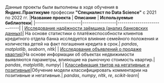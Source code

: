 Данные проекты были выполнены в ходе обучения в **Яндекс.Практикуме** профессии **"Специалист по Data Science"** c 2021 по 2022 гг.
|**Название проекта**   | **Описание**    | **Используемые библиотеки**|
|-----------------------|-----------------|----------------------------|
| [Исследование надёжности заёмщика (анализ банковских данных)](https://github.com/gajka-eva/yandex-praktikum-projects/tree/main/banking-data-analysis)| На основе статистики о платёжеспособности клиентов кредитного отдела банка исследуется влияние семейного положения и количества детей на факт погашения кредита в срок.| *pandas*, *matplotlib*, *seaborn*, *nltk*|
| [Исследование объявлений о продаже квартир](https://github.com/gajka-eva/yandex-praktikum-projects/tree/main/Research%20of%20advertisements%20for%20the%20sale%20of%20apartments)|На основе информации об объектах недвижимости выявляются параметры, влияющие на рыночную стоимость квартир.| *pandas*, *matplotlib*, *numpy*|
| [Классификация твитов на негативные и позитивные](https://github.com/gajka-eva/yandex-praktikum-projects/blob/main/Classification%20of%20comments%20into%20negative%20and%20positive/Classification%20of%20comments%20into%20negative%20and%20positive.ipynb)|Обучение модели классифицировать комментарии на позитивные и негативные.| *pandas*, *numpy*, *nltk*, *re*, *scikit-learn*|
